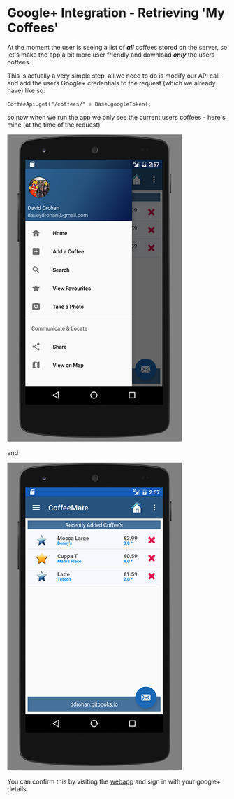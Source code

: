 # Google+ Integration - Retrieving 'My Coffees'


At the moment the user is seeing a list of **_all_** coffees stored on the server, so let's make the app a bit more user friendly and download **_only_** the users coffees.

This is actually a very simple step, all we need to do is modify our APi call and add the users Google+ credentials to the request (which we already have) like so:

```
CoffeeApi.get("/coffees/" + Base.googleToken);
```

so now when we run the app we only see the current users coffees - here's mine (at the time of the request)


![](/session06/lab/img/lab0609.png)

and

![](/session06/lab/img/lab0610.png)

You can confirm this by visiting the [webapp](http://coffeemateweb.herokuapp.com) and sign in with your google+ details.
